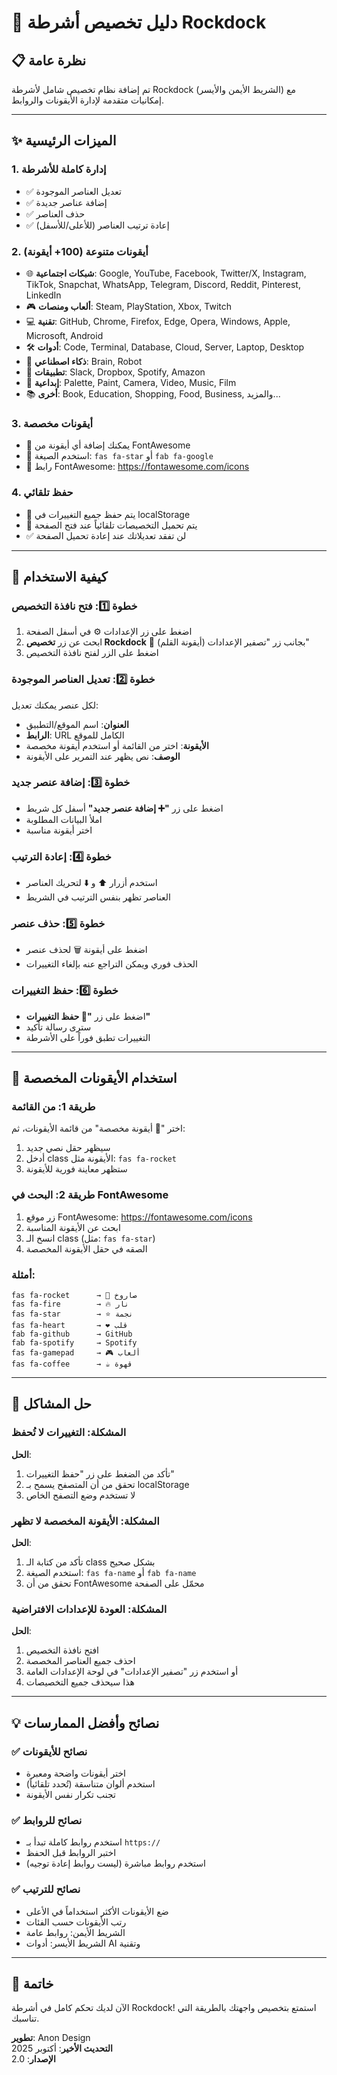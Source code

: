 # 🎨 دليل تخصيص أشرطة Rockdock

## 📋 نظرة عامة

تم إضافة نظام تخصيص شامل لأشرطة Rockdock (الشريط الأيمن والأيسر) مع إمكانيات متقدمة لإدارة الأيقونات والروابط.

---

## ✨ الميزات الرئيسية

### 1. **إدارة كاملة للأشرطة**
- ✅ تعديل العناصر الموجودة
- ✅ إضافة عناصر جديدة
- ✅ حذف العناصر
- ✅ إعادة ترتيب العناصر (للأعلى/للأسفل)

### 2. **أيقونات متنوعة (100+ أيقونة)**
- 🌐 **شبكات اجتماعية**: Google, YouTube, Facebook, Twitter/X, Instagram, TikTok, Snapchat, WhatsApp, Telegram, Discord, Reddit, Pinterest, LinkedIn
- 🎮 **ألعاب ومنصات**: Steam, PlayStation, Xbox, Twitch
- 💻 **تقنية**: GitHub, Chrome, Firefox, Edge, Opera, Windows, Apple, Microsoft, Android
- 🛠️ **أدوات**: Code, Terminal, Database, Cloud, Server, Laptop, Desktop
- 🤖 **ذكاء اصطناعي**: Brain, Robot
- 📱 **تطبيقات**: Slack, Dropbox, Spotify, Amazon
- 🎨 **إبداعية**: Palette, Paint, Camera, Video, Music, Film
- 📚 **أخرى**: Book, Education, Shopping, Food, Business, والمزيد...

### 3. **أيقونات مخصصة**
- 🎨 يمكنك إضافة أي أيقونة من FontAwesome
- 📝 استخدم الصيغة: `fas fa-star` أو `fab fa-google`
- 🔗 رابط FontAwesome: https://fontawesome.com/icons

### 4. **حفظ تلقائي**
- 💾 يتم حفظ جميع التغييرات في localStorage
- 🔄 يتم تحميل التخصيصات تلقائياً عند فتح الصفحة
- ✅ لن تفقد تعديلاتك عند إعادة تحميل الصفحة

---

## 🎯 كيفية الاستخدام

### خطوة 1️⃣: فتح نافذة التخصيص
1. اضغط على زر الإعدادات ⚙️ في أسفل الصفحة
2. ابحث عن زر **تخصيص Rockdock** 🔵 (أيقونة القلم) بجانب زر "تصفير الإعدادات"
3. اضغط على الزر لفتح نافذة التخصيص

### خطوة 2️⃣: تعديل العناصر الموجودة
لكل عنصر يمكنك تعديل:
- **العنوان**: اسم الموقع/التطبيق
- **الرابط**: URL الكامل للموقع
- **الأيقونة**: اختر من القائمة أو استخدم أيقونة مخصصة
- **الوصف**: نص يظهر عند التمرير على الأيقونة

### خطوة 3️⃣: إضافة عنصر جديد
- اضغط على زر **"➕ إضافة عنصر جديد"** أسفل كل شريط
- املأ البيانات المطلوبة
- اختر أيقونة مناسبة

### خطوة 4️⃣: إعادة الترتيب
- استخدم أزرار ⬆️ و ⬇️ لتحريك العناصر
- العناصر تظهر بنفس الترتيب في الشريط

### خطوة 5️⃣: حذف عنصر
- اضغط على أيقونة 🗑️ لحذف عنصر
- الحذف فوري ويمكن التراجع عنه بإلغاء التغييرات

### خطوة 6️⃣: حفظ التغييرات
- اضغط على زر **"💾 حفظ التغييرات"**
- سترى رسالة تأكيد
- التغييرات تطبق فوراً على الأشرطة

---

## 🎨 استخدام الأيقونات المخصصة

### طريقة 1: من القائمة
اختر "🎨 أيقونة مخصصة" من قائمة الأيقونات، ثم:
1. سيظهر حقل نصي جديد
2. أدخل class الأيقونة مثل: `fas fa-rocket`
3. ستظهر معاينة فورية للأيقونة

### طريقة 2: البحث في FontAwesome
1. زر موقع FontAwesome: https://fontawesome.com/icons
2. ابحث عن الأيقونة المناسبة
3. انسخ الـ class (مثل: `fas fa-star`)
4. الصقه في حقل الأيقونة المخصصة

### أمثلة:
```
fas fa-rocket      → 🚀 صاروخ
fas fa-fire        → 🔥 نار
fas fa-star        → ⭐ نجمة
fas fa-heart       → ❤️ قلب
fab fa-github      → GitHub
fab fa-spotify     → Spotify
fas fa-gamepad     → 🎮 ألعاب
fas fa-coffee      → ☕ قهوة
```

---

## 🔧 حل المشاكل

### المشكلة: التغييرات لا تُحفظ
**الحل**:
1. تأكد من الضغط على زر "حفظ التغييرات"
2. تحقق من أن المتصفح يسمح بـ localStorage
3. لا تستخدم وضع التصفح الخاص

### المشكلة: الأيقونة المخصصة لا تظهر
**الحل**:
1. تأكد من كتابة الـ class بشكل صحيح
2. استخدم الصيغة: `fas fa-name` أو `fab fa-name`
3. تحقق من أن FontAwesome محمّل على الصفحة

### المشكلة: العودة للإعدادات الافتراضية
**الحل**:
1. افتح نافذة التخصيص
2. احذف جميع العناصر المخصصة
3. أو استخدم زر "تصفير الإعدادات" في لوحة الإعدادات العامة
4. هذا سيحذف جميع التخصيصات

---

## 💡 نصائح وأفضل الممارسات

### ✅ نصائح للأيقونات
- اختر أيقونات واضحة ومعبرة
- استخدم ألوان متناسقة (تُحدد تلقائياً)
- تجنب تكرار نفس الأيقونة

### ✅ نصائح للروابط
- استخدم روابط كاملة تبدأ بـ `https://`
- اختبر الروابط قبل الحفظ
- استخدم روابط مباشرة (ليست روابط إعادة توجيه)

### ✅ نصائح للترتيب
- ضع الأيقونات الأكثر استخداماً في الأعلى
- رتب الأيقونات حسب الفئات
- الشريط الأيمن: روابط عامة
- الشريط الأيسر: أدوات AI وتقنية

---

## 🎉 خاتمة

الآن لديك تحكم كامل في أشرطة Rockdock! 
استمتع بتخصيص واجهتك بالطريقة التي تناسبك.

**تطوير**: Anon Design  
**التحديث الأخير**: أكتوبر 2025  
**الإصدار**: 2.0
